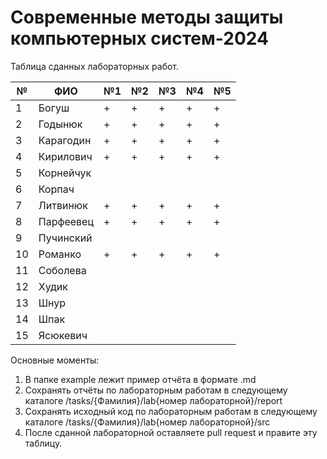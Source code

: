 # Современные методы защиты компьютерных систем-2024

Таблица сданных лабораторных работ.

| № | ФИО             |№1 |№2 |№3 |№4 |№5 |
|---|-----------------|---|---|---|---|---|
| 1 |Богуш            | + | + | + | + | + |
| 2 |Годынюк          | + | + | + | + | + |
| 3 |Карагодин        | + | + | + | + | + |
| 4 |Кирилович        | + | + | + | + | + |
| 5 |Корнейчук        |   |   |   |   |   |
| 6 |Корпач           |   |   |   |   |   |
| 7 |Литвинюк         | + | + | + | + | + |
| 8 |Парфеевец        | + | + | + | + | + |
| 9 |Пучинский        |   |   |   |   |   |
|10 |Романко          | + | + | + | + | + |
|11 |Соболева         |   |   |   |   |   |
|12 |Худик            |   |   |   |   |   |
|13 |Шнур             |   |   |   |   |   |
|14 |Шпак             |   |   |   |   |   |
|15 |Ясюкевич         |   |   |   |   |   |

Основные моменты:
  1. В папке example лежит пример отчёта в формате .md
  2. Сохранять отчёты по лабораторным работам в следующему каталоге /tasks/{Фамилия}/lab{номер лабораторной}/report
  3. Сохранять исходный код по лабораторным работам в следующему каталоге /tasks/{Фамилия}/lab{номер лабораторной}/src
  4. После сданной лабораторной оставляете pull request и правите эту таблицу.
